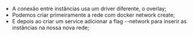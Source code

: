 * A conexão entre instâncias usa um driver diferente, o overlay;
* Podemos criar primeiramente a rede com docker network create;
* E depois ao criar um service adicionar a flag --network para inserir as instâncias na nossa nova rede;